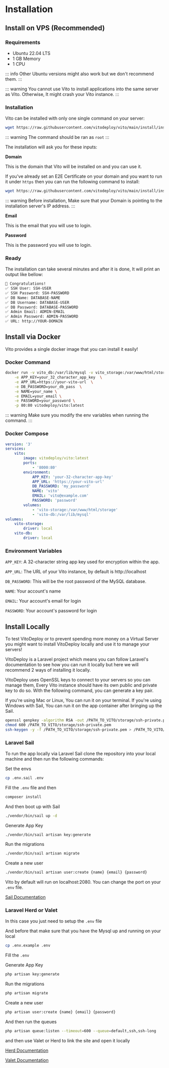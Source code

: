 # Installation

## Install on VPS (Recommended)

### Requirements

- Ubuntu 22.04 LTS
- 1 GB Memory
- 1 CPU

::: info
Other Ubuntu versions might also work but we don't recommend them.
:::

::: warning
You cannot use Vito to install applications into the same server as Vito. Otherwise, It might crash your Vito instance.
:::

### Installation

Vito can be installed with only one single command on your server:

```sh
wget https://raw.githubusercontent.com/vitodeploy/vito/main/install/install.sh && bash install.sh
```

::: warning
The command should be ran as `root`
:::

The installation will ask you for these inputs:

**Domain**

This is the domain that Vito will be installed on and you can use it.

If you've already set an E2E Certificate on your domain and you want to run it under `https` then you can run the following command to install:

```sh
wget https://raw.githubusercontent.com/vitodeploy/vito/main/install/install.sh && V_SSL=1 bash install.sh
```

::: warning
Before installation, Make sure that your Domain is pointing to the installation server's IP address.
:::

**Email**

This is the email that you will use to login.

**Password**

This is the password you will use to login.

### Ready

The installation can take several minutes and after it is done, It will print an output like bellow:

```txt
🎉 Congratulations!
✅ SSH User: SSH-USER
✅ SSH Password: SSH-PASSWORD
✅ DB Name: DATABASE-NAME
✅ DB Username: DATABASE-USER
✅ DB Password: DATABASE-PASSWORD
✅ Admin Email: ADMIN-EMAIL
✅ Admin Password: ADMIN-PASSWORD
✅ URL: http://YOUR-DOMAIN
```


## Install via Docker

Vito provides a single docker image that you can install it easily!

### Docker Command

```sh
docker run -v vito_db:/var/lib/mysql -v vito_storage:/var/www/html/storage \
    -e APP_KEY=your_32_character_app_key  \
    -e APP_URL=https://your-vito-url  \
    -e DB_PASSWORD=your_db_pass  \
    -e NAME=your_name \
    -e EMAIL=your_email \
    -e PASSWORD=your_password \
    -p 80:80 vitodeploy/vito:latest
```

::: warning
Make sure you modify the env variables when running the command.
:::

### Docker Compose

```yaml
version: '3'
services:
    vito:
        image: vitodeploy/vito:latest
        ports:
            - '8000:80'
        environment:
            APP_KEY: 'your-32-character-app-key'
            APP_URL: 'https://your-vito-url'
            DB_PASSWORD: 'my_password'
            NAME: 'vito'
            EMAIL: 'vito@example.com'
            PASSWORD: 'password'
        volumes:
            - 'vito-storage:/var/www/html/storage'
            - 'vito-db:/var/lib/mysql'
volumes:
    vito-storage:
        driver: local
    vito-db:
        driver: local
```

### Environment Variables

`APP_KEY`: A 32-character string app key used for encryption within the app.

`APP_URL`: The URL of your Vito instance, by default is http://localhost

`DB_PASSWORD`: This will be the root password of the MySQL database.

`NAME`: Your account's name

`EMAIL`: Your account's email for login

`PASSWORD`: Your account's password for login

## Install Locally

To test VitoDeploy or to prevent spending more money on a Virtual Server you might want to install VitoDeploy locally and use it to manage your servers!

VitoDeploy is a Laravel project which means you can follow Laravel's documentation to see how you can run it locally but here we will recommend 2 ways of installing it locally.

VitoDeploy uses OpenSSL keys to connect to your servers so you can manage them, Every Vito instance should have its own public and private key to do so. With the following command, you can generate a key pair.

If you're using Mac or Linux, You can run it on your terminal. If you're using Windows with Sail, You can run it on the app container after bringing up the Sail.

```sh
openssl genpkey -algorithm RSA -out /PATH_TO_VITO/storage/ssh-private.pem
chmod 600 /PATH_TO_VITO/storage/ssh-private.pem
ssh-keygen -y -f /PATH_TO_VITO/storage/ssh-private.pem > /PATH_TO_VITO/storage/ssh-public.key
```

### Laravel Sail

To run the app locally via Laravel Sail clone the repository into your local machine and then run the following commands:

Set the envs

```sh
cp .env.sail .env
```
Fill the `.env` file and then

```sh
composer install
```

And then boot up with Sail

```sh
./vendor/bin/sail up -d
```

Generate App Key

```sh
./vendor/bin/sail artisan key:generate
```

Run the migrations

```sh
./vendor/bin/sail artisan migrate
```

Create a new user

```sh
./vendor/bin/sail artisan user:create {name} {email} {password}
```

Vito by default will run on localhost:2080. You can change the port on your `.env` file.

[Sail Documentation](https://laravel.com/docs/10.x/sail)

### Laravel Herd or Valet

In this case you just need to setup the `.env` file

And before that make sure that you have the Mysql up and running on your local

```sh
cp .env.example .env
```

Fill the `.env`

Generate App Key

```sh
php artisan key:generate
```

Run the migrations

```sh
php artisan migrate
```

Create a new user

```sh
php artisan user:create {name} {email} {password}
```

And then run the queues

```sh
php artisan queue:listen --timeout=600 --queue=default,ssh,ssh-long
```

and then use Valet or Herd to link the site and open it locally

[Herd Documentation](https://herd.laravel.com/)

[Valet Documentation](https://laravel.com/docs/10.x/valet)

